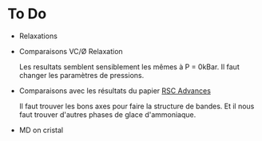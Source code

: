 # To Do

- Relaxations
- Comparaisons VC/Ø Relaxation
	
	Les resultats semblent sensiblement les mêmes à P = 0kBar.
	Il faut changer les paramètres de pressions.

- Comparaisons avec les résultats du papier [RSC Advances](https://www.ncbi.nlm.nih.gov/pmc/articles/PMC9055507/pdf/RA-010-D0RA03248D.pdf)

	Il faut trouver les bons axes pour faire la structure de bandes.
	Et il nous faut trouver d'autres phases de glace d'ammoniaque.
 
- MD on cristal 
